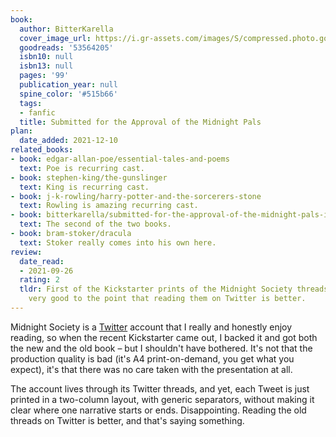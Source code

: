 ```yaml
---
book:
  author: BitterKarella
  cover_image_url: https://i.gr-assets.com/images/S/compressed.photo.goodreads.com/books/1590672497l/53564205._SX318_.jpg
  goodreads: '53564205'
  isbn10: null
  isbn13: null
  pages: '99'
  publication_year: null
  spine_color: '#515b66'
  tags:
  - fanfic
  title: Submitted for the Approval of the Midnight Pals
plan:
  date_added: 2021-12-10
related_books:
- book: edgar-allan-poe/essential-tales-and-poems
  text: Poe is recurring cast.
- book: stephen-king/the-gunslinger
  text: King is recurring cast.
- book: j-k-rowling/harry-potter-and-the-sorcerers-stone
  text: Rowling is amazing recurring cast.
- book: bitterkarella/submitted-for-the-approval-of-the-midnight-pals-ii
  text: The second of the two books.
- book: bram-stoker/dracula
  text: Stoker really comes into his own here.
review:
  date_read:
  - 2021-09-26
  rating: 2
  tldr: First of the Kickstarter prints of the Midnight Society threads, sadly not
    very good to the point that reading them on Twitter is better.
---
```


Midnight Society is a [Twitter](https://twitter.com/midnight_pals) account that I really and honestly enjoy reading, so
when the recent Kickstarter came out, I backed it and got both the new and the old book – but I shouldn't have bothered.
It's not that the production quality is bad (it's A4 print-on-demand, you get what you expect), it's that there was no
care taken with the presentation at all.

The account lives through its Twitter threads, and yet, each Tweet is just printed in a two-column layout, with generic
separators, without making it clear where one narrative starts or ends. Disappointing. Reading the old threads on
Twitter is better, and that's saying something.
